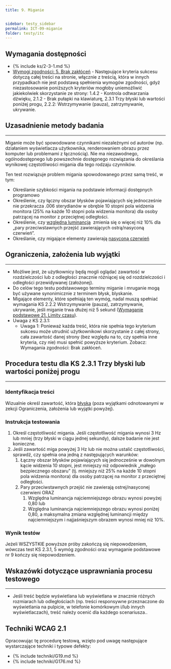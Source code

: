 ```yaml
---
title: 9. Miganie


sidebar: testy_sidebar
permalink: ICT-09-miganie
folder: testy/itc
---
```

## Wymagania dostępności
- {% include ks/2-3-1.md %}
-   [Wymogi zgodności: 5. Brak zakłóceń](https://www.w3.org/TR/WCAG20/#cc5) - Następujące kryteria sukcesu dotyczą całej treści na stronie, włącznie z treścią, która w innych przypadkach nie jest podstawą spełnienia wymogów zgodności, gdyż niezastosowanie poniższych kryteriów mogłoby uniemożliwić jakiekolwiek skorzystanie ze strony: 1.4.2 - Kontrola odtwarzania dźwięku, 2.1.2 - Brak pułapki na klawiaturę, 2.3.1 Trzy błyski lub wartości poniżej progu, 2.2.2: Wstrzymywanie (pauza), zatrzymywanie, ukrywanie.

## Uzasadnienie metody badania
------------------------------
Miganie może być spowodowane czynnikami niezależnymi od autorów (np. działaniem wyświetlacza użytkownika, renderowaniem obrazu przez komputer lub problemami z łącznością). Nie ma niezawodnego, ogólnodostępnego lub powszechnie dostępnego rozwiązania do określania wynikowej częstotliwości migania dla tego rodzaju czynników.

Ten test rozwiązuje problem migania spowodowanego przez samą treść, w tym:
- Określanie szybkości migania na podstawie informacji dostępnych programowo
- Określenie, czy łączny obszar błysków pojawiających się jednocześnie nie przekracza .006 sterydianów w obrębie 10 stopni pola widzenia monitora (25% na każde 10 stopni pola widzenia monitora) dla osoby patrzącej na monitor z przeciętnej odległości.
- Określenie, czy [względna luminancja](https://www.w3.org/TR/2008/REC-WCAG20-20081211/#relativeluminancedef)  zmienia się o więcej niż 10% dla „pary przeciwstawnych przejść zawierających ostrą/nasyconą czerwień”.
- Określanie, czy migające elementy zawierają [nasyconą czerwień](http://www.w3.org/TR/2008/REC-WCAG20-20081211/#general-thresholddef)

## Ograniczenia, założenia lub wyjątki
--------------------------------------
- Możliwe jest, że użytkownicy będą mogli oglądać zawartość w rozdzielczości lub z odległości znacznie różniącej się od rozdzielczości i odległości przewidywanej (założonej).
- Do celów tego testu podstawowego terminy miganie i mruganie mogą być używane synonimicznie z terminem błysk, blyskanie.
- Migające elementy, które spełniają ten wymóg, nadal muszą spełniać wymagania KS 2.2.2 Wstrzymywanie (pauza), zatrzymywanie, ukrywanie, jeśli miganie trwa dłużej niż 5 sekund ([Wymaganie podstawowe 21. Limity czasu](testy/ICT_21_limity-czasu.md)).
- Uwaga z KS 2.3.1:
    - Uwaga 1: Ponieważ każda treść, która nie spełnia tego kryterium sukcesu może utrudnić użytkownikowi skorzystanie z całej strony, cała zawartość danej strony (bez względu na to, czy spełnia inne kryteria, czy nie) musi spełnić powyższe kryterium. Zobacz: Wymagania zgodności: Brak zakłóceń.

## Procedura testu dla KS 2.3.1 Trzy błyski lub wartości poniżej progu
-----------------------------------------------------------------------
### Identyfikacja treści
Wizualnie określ zawartość, która [błyska](https://www.w3.org/TR/UNDERSTANDING-WCAG20/seizure-does-not-violate.html#flash-def) (poza wyjątkami odnotowanymi w zekcji Ograniczenia, założenia lub wyjątki powyżej).


### Instrukcja testowania
1.  Określ częstotliwość migania. Jeśli częstotliwość migania wynosi 3 Hz lub mniej (trzy błyski w ciągu jednej sekundy), dalsze badanie nie jest konieczne.
2.  Jeśli zawartość miga powyżej 3 Hz lub nie można ustalić częstotliwości, sprawdź, czy spełnia ona jedną z następujących warunków:
    1.  Łączny obszar błysków pojawiających się jednocześnie w dowolnym kącie widzenia 10 stopni, jest mniejszy niż odpowiednik „małego bezpiecznego obszaru” (tj. mniejszy niż 25% na każde 10 stopni pola widzenia monitora) dla osoby patrzącej na monitor z przeciętnej odległości.
    2.  Pary przeciwstawnych przejść nie zawierają ostrej/nasyconej czerwieni ORAZ
        1.  Względna luminancja najciemniejszego obrazu wynosi powyżej 0,80 lub
        2.  Względna luminancja najciemniejszego obrazu wynosi poniżej 0,80, a maksymalna zmiana względnej luminancji między najciemniejszym i najjaśniejszym obrazem wynosi mniej niż 10%.

### Wynik testów
Jeżeli WSZYSTKIE powyższe próby zakończą się niepowodzeniem, wówczas test KS 2.3.1, 5 wymóg zgodności oraz wymaganie podstawowe nr 9 kończy się niepowodzeniem.

##  Wskazówki dotyczące usprawniania procesu testowego
----------------------------------------------------------
- Jeśli treść będzie wyświetlana lub wyświetlana w znacznie różnych rozmiarach lub odległościach (np. treści responsywne przeznaczone do wyświetlania na pulpicie, w telefonie komórkowym i/lub innych wyświetlaczach), treść należy ocenić dla każdego scenariusza..

## Techniki WCAG 2.1
Opracowując tę procedurę testową, wzięto pod uwagę następujące wystarczające techniki i typowe defekty:

- {% include techniki/G19.md %}
- {% include techniki/G176.md %}
